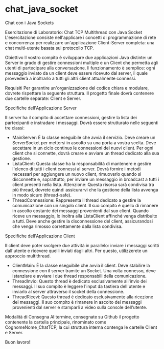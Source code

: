 # chat_java_socket
Chat con i Java Sockets

Esercitazione di Laboratorio: Chat TCP Multithread con Java Socket
L'esercitazione consiste nell'applicare i concetti di programmazione di rete e concorrenza per realizzare un'applicazione Client-Server completa: una chat multi-utente basata sul protocollo TCP.

Obiettivo
Il vostro compito è sviluppare due applicazioni Java distinte: un Server in grado di gestire connessioni multiple e un Client che permetta agli utenti di partecipare alla conversazione.
Il funzionamento è semplice: ogni messaggio inviato da un client deve essere ricevuto dal server, il quale provvederà a inoltrarlo a tutti gli altri client attualmente connessi.

Requisiti
Per garantire un'organizzazione del codice chiara e modulare, dovrete rispettare la seguente struttura. Il progetto finale dovrà contenere due cartelle separate: Client e Server.

Specifiche dell'Applicazione Server

Il server ha il compito di accettare connessioni, gestire la lista dei partecipanti e instradare i messaggi. Dovrà essere strutturato nelle seguenti tre classi:
- MainServer:
È la classe eseguibile che avvia il servizio.
Deve creare un ServerSocket per mettersi in ascolto su una porta a vostra scelta.
Deve accettare in un ciclo continuo le connessioni dei nuovi client. Per ogni client che si connette, dovrà creare e avviare un thread dedicato alla sua gestione.
- ListaClient:
Questa classe ha la responsabilità di mantenere e gestire l'elenco di tutti i client connessi al server.
Dovrà fornire i metodi necessari per aggiungere un nuovo client, rimuoverlo quando si disconnette e, soprattutto, per inviare un messaggio in broadcast a tutti i client presenti nella lista.
Attenzione: Questa risorsa sarà condivisa tra più thread, dovrete quindi assicurarvi che la gestione della lista avvenga in modo sicuro (thread-safe).
- ThreadConnessione:
Rappresenta il thread dedicato a gestire la comunicazione con un singolo client.
Il suo compito è quello di rimanere in ascolto costante dei messaggi provenienti dal suo client.
Quando riceve un messaggio, lo inoltra alla ListaClient affinché venga distribuito a tutti.
Deve anche gestire la disconnessione del client, assicurandosi che venga rimosso correttamente dalla lista condivisa.

Specifiche dell'Applicazione Client

Il client deve poter svolgere due attività in parallelo: inviare i messaggi scritti dall'utente e ricevere quelli inviati dagli altri. Per questo, utilizzerete un approccio multithread.
- ClientMain:
È la classe eseguibile che avvia il client.
Deve stabilire la connessione con il server tramite un Socket.
Una volta connesso, deve istanziare e avviare i due thread responsabili della comunicazione.
- ThreadInvio:
Questo thread è dedicato esclusivamente all'invio dei messaggi.
Il suo compito è leggere l'input da tastiera dell'utente e inviarlo al server attraverso il socket della connessione.
- ThreadRicevi:
Questo thread è dedicato esclusivamente alla ricezione dei messaggi.
Il suo compito è rimanere in ascolto dei messaggi provenienti dal server e stamparli a video sulla console dell'utente.

Modalità di Consegna
Al termine, consegnate su Github il progetto contenente la cartella principale, rinominato come CognomeNome_ChatTCP, la cui struttura interna contenga le cartelle Client e Server.

Buon lavoro!

